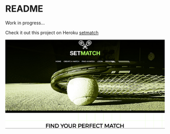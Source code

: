# README

Work in progress...

Check it out this project on Heroku [setmatch](https://setmatch-junior.herokuapp.com/)

![Main page](setmatch.png)
